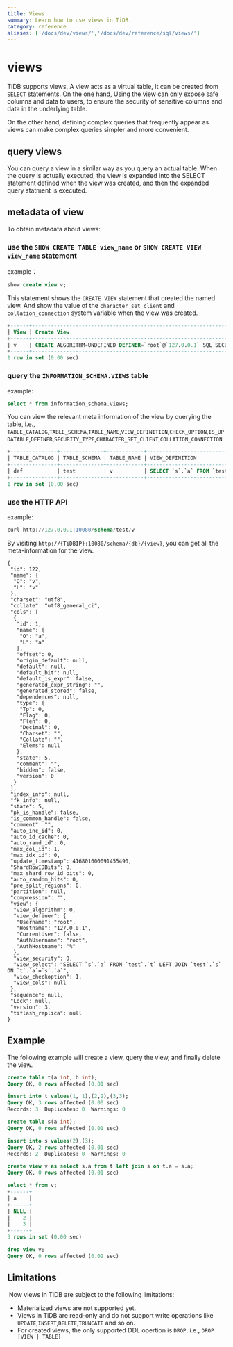```yaml
---
title: Views
summary: Learn how to use views in TiDB.
category: reference
aliases: ['/docs/dev/views/','/docs/dev/reference/sql/views/']
---
```


# views

TiDB supports views, A view acts as a virtual table,  It can be created from `SELECT`  statements. On the one hand, Using the view can only expose safe columns and data to users, to ensure the security of sensitive columns and data in the underlying table.

On the other hand, defining complex queries that frequently appear as views can make complex queries simpler and more convenient.

## query views

You can query a view in a similar way as you query an actual table. When the query is actually executed, the view is expanded into the SELECT statement defined when the view was created, and then the expanded query statment is executed.

## metadata of view

To obtain metadata about views:

### use the `SHOW CREATE TABLE view_name` or `SHOW CREATE VIEW view_name` statement

example：

```sql
show create view v;
```

This statement shows the `CREATE VIEW` statement that created the named view. And show the value of the `character_set_client` and `collation_connection` system variable when the view was created.

```sql
+------+---------------------------------------------------------------------------------------------------------------------------------------------------------------------+----------------------+----------------------+
| View | Create View                                                                                                                                                         | character_set_client | collation_connection |
+------+---------------------------------------------------------------------------------------------------------------------------------------------------------------------+----------------------+----------------------+
| v    | CREATE ALGORITHM=UNDEFINED DEFINER=`root`@`127.0.0.1` SQL SECURITY DEFINER VIEW `v` (`a`) AS SELECT `s`.`a` FROM `test`.`t` LEFT JOIN `test`.`s` ON `t`.`a`=`s`.`a` | utf8                 | utf8_general_ci      |
+------+---------------------------------------------------------------------------------------------------------------------------------------------------------------------+----------------------+----------------------+
1 row in set (0.00 sec)
```

### query the `INFORMATION_SCHEMA.VIEWS` table

example:

```sql
select * from information_schema.views;
```

You can view the relevant meta information of the view by querying the table,  i.e., `TABLE_CATALOG`,`TABLE_SCHEMA`,`TABLE_NAME`,`VIEW_DEFINITION`,`CHECK_OPTION`,`IS_UPDATABLE`,`DEFINER`,`SECURITY_TYPE`,`CHARACTER_SET_CLIENT`,`COLLATION_CONNECTION`

```sql
+---------------+--------------+------------+------------------------------------------------------------------------+--------------+--------------+----------------+---------------+----------------------+----------------------+
| TABLE_CATALOG | TABLE_SCHEMA | TABLE_NAME | VIEW_DEFINITION                                                        | CHECK_OPTION | IS_UPDATABLE | DEFINER        | SECURITY_TYPE | CHARACTER_SET_CLIENT | COLLATION_CONNECTION |
+---------------+--------------+------------+------------------------------------------------------------------------+--------------+--------------+----------------+---------------+----------------------+----------------------+
| def           | test         | v          | SELECT `s`.`a` FROM `test`.`t` LEFT JOIN `test`.`s` ON `t`.`a`=`s`.`a` | CASCADED     | NO           | root@127.0.0.1 | DEFINER       | utf8                 | utf8_general_ci      |
+---------------+--------------+------------+------------------------------------------------------------------------+--------------+--------------+----------------+---------------+----------------------+----------------------+
1 row in set (0.00 sec)
```

### use the HTTP API

example:

```sql
curl http://127.0.0.1:10080/schema/test/v
```

By visiting `http://{TiDBIP}:10080/schema/{db}/{view}`, you can  get all the meta-information for the view.

```shell
{
 "id": 122,
 "name": {
  "O": "v",
  "L": "v"
 },
 "charset": "utf8",
 "collate": "utf8_general_ci",
 "cols": [
  {
   "id": 1,
   "name": {
    "O": "a",
    "L": "a"
   },
   "offset": 0,
   "origin_default": null,
   "default": null,
   "default_bit": null,
   "default_is_expr": false,
   "generated_expr_string": "",
   "generated_stored": false,
   "dependences": null,
   "type": {
    "Tp": 0,
    "Flag": 0,
    "Flen": 0,
    "Decimal": 0,
    "Charset": "",
    "Collate": "",
    "Elems": null
   },
   "state": 5,
   "comment": "",
   "hidden": false,
   "version": 0
  }
 ],
 "index_info": null,
 "fk_info": null,
 "state": 5,
 "pk_is_handle": false,
 "is_common_handle": false,
 "comment": "",
 "auto_inc_id": 0,
 "auto_id_cache": 0,
 "auto_rand_id": 0,
 "max_col_id": 1,
 "max_idx_id": 0,
 "update_timestamp": 416801600091455490,
 "ShardRowIDBits": 0,
 "max_shard_row_id_bits": 0,
 "auto_random_bits": 0,
 "pre_split_regions": 0,
 "partition": null,
 "compression": "",
 "view": {
  "view_algorithm": 0,
  "view_definer": {
   "Username": "root",
   "Hostname": "127.0.0.1",
   "CurrentUser": false,
   "AuthUsername": "root",
   "AuthHostname": "%"
  },
  "view_security": 0,
  "view_select": "SELECT `s`.`a` FROM `test`.`t` LEFT JOIN `test`.`s` ON `t`.`a`=`s`.`a`",
  "view_checkoption": 1,
  "view_cols": null
 },
 "sequence": null,
 "Lock": null,
 "version": 3,
 "tiflash_replica": null
}
```

## Example

The following example will create a view, query the view, and finally delete the view.

```sql
create table t(a int, b int);
Query OK, 0 rows affected (0.01 sec)
```

```sql
insert into t values(1, 1),(2,2),(3,3);
Query OK, 3 rows affected (0.00 sec)
Records: 3  Duplicates: 0  Warnings: 0
```

```sql
create table s(a int);
Query OK, 0 rows affected (0.01 sec)
```

```sql
insert into s values(2),(3);
Query OK, 2 rows affected (0.01 sec)
Records: 2  Duplicates: 0  Warnings: 0
```

```sql
create view v as select s.a from t left join s on t.a = s.a;
Query OK, 0 rows affected (0.01 sec)
```

```sql
select * from v;
+------+
| a    |
+------+
| NULL |
|    2 |
|    3 |
+------+
3 rows in set (0.00 sec)
```

```sql
drop view v;
Query OK, 0 rows affected (0.02 sec)
```

## Limitations

 Now views in TiDB are subject to the following limitations:

* Materialized views are not supported yet.
* Views in TiDB are read-only and do not support write operations like  `UPDATE`,`INSERT`,`DELETE`,`TRUNCATE` and so on.
* For created views,  the only supported DDL opertion is `DROP`, i.e., `DROP [VIEW | TABLE]`
